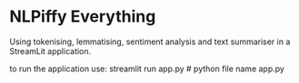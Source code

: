 # NLPiffy Everything
Using tokenising, lemmatising, sentiment analysis and text summariser in a StreamLit application.

to run the application use:
streamlit run app.py # python file name app.py

